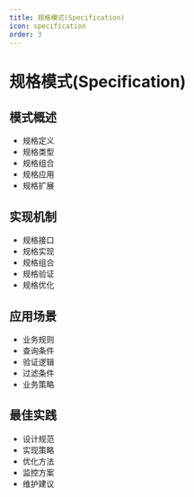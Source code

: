 ```yaml
---
title: 规格模式(Specification)
icon: specification
order: 3
---
```


# 规格模式(Specification)

## 模式概述
- 规格定义
- 规格类型
- 规格组合
- 规格应用
- 规格扩展

## 实现机制
- 规格接口
- 规格实现
- 规格组合
- 规格验证
- 规格优化

## 应用场景
- 业务规则
- 查询条件
- 验证逻辑
- 过滤条件
- 业务策略

## 最佳实践
- 设计规范
- 实现策略
- 优化方法
- 监控方案
- 维护建议
